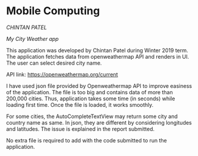 # Mobile Computing
*CHINTAN PATEL*

*My City Weather app*

This application was developed by Chintan Patel during Winter 2019 term. The application fetches data from openweathermap API and renders in UI. The user can select desired city name.

API link: https://openweathermap.org/current

I have used json file provided by Openweathermap API to improve easiness of the application. The file is too big and contains data of more than 200,000 cities. Thus, application takes some time (in seconds) while loading first time. Once the file is loaded, it works smoothly.

For some cities, the AutoCompleteTextView may return some city and country name as same. In json, they are different by considering longitudes and latitudes. The issue is explained in the report submitted.

No extra file is required to add with the code submitted to run the application. 
